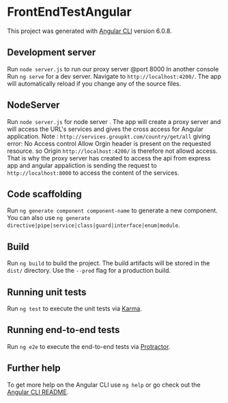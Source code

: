 # FrontEndTestAngular

This project was generated with [Angular CLI](https://github.com/angular/angular-cli) version 6.0.8.

## Development server
Run `node server.js` to run our proxy server @port 8000
In another console Run `ng serve` for a dev server. Navigate to `http://localhost:4200/`. The app will automatically reload if you change any of the source files.

## NodeServer

Run `node server.js` for node server . The app will create a proxy server and will access the URL's services and gives the cross access for Angular application. 
Note : `http://services.groupkt.com/country/get/all` giving error: No Access control Allow Orgin header is present on the requested resource. so Origin `http://localhost:4200/` is therefore not allowd access. 
That is why the proxy server has created to access the api from express app and angular appaliction is sending the request to `http://localhost:8000` to access the content of the services.

## Code scaffolding

Run `ng generate component component-name` to generate a new component. You can also use `ng generate directive|pipe|service|class|guard|interface|enum|module`.

## Build

Run `ng build` to build the project. The build artifacts will be stored in the `dist/` directory. Use the `--prod` flag for a production build.

## Running unit tests

Run `ng test` to execute the unit tests via [Karma](https://karma-runner.github.io).

## Running end-to-end tests

Run `ng e2e` to execute the end-to-end tests via [Protractor](http://www.protractortest.org/).

## Further help

To get more help on the Angular CLI use `ng help` or go check out the [Angular CLI README](https://github.com/angular/angular-cli/blob/master/README.md).
